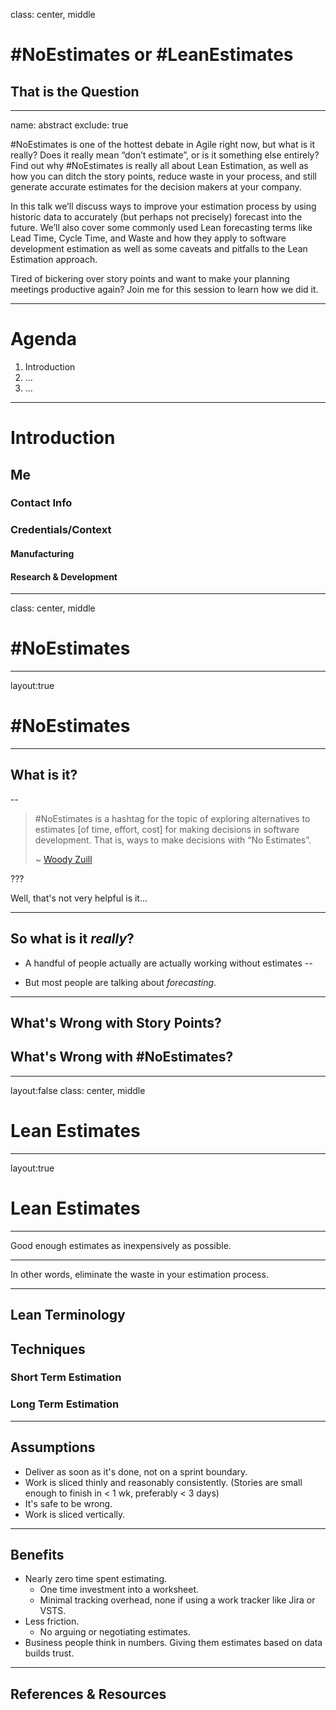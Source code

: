 class: center, middle

# \#NoEstimates or \#LeanEstimates
## That is the Question

---

name: abstract
exclude: true

\#NoEstimates is one of the hottest debate in Agile right now, but what is it really? Does it really mean “don’t estimate”, or is it something else entirely? Find out why #NoEstimates is really all about Lean Estimation, as well as how you can ditch the story points, reduce waste in your process, and still generate accurate estimates for the decision makers at your company.

In this talk we’ll discuss ways to improve your estimation process by using historic data to accurately (but perhaps not precisely) forecast into the future. We’ll also cover some commonly used Lean forecasting terms like Lead Time, Cycle Time, and Waste and how they apply to software development estimation as well as some caveats and pitfalls to the Lean Estimation approach.

Tired of bickering over story points and want to make your planning meetings productive again? Join me for this session to learn how we did it.

---

# Agenda

[//]: # (TODO)

1. Introduction
2. ...
3. ...

---

# Introduction
## Me
### Contact Info
### Credentials/Context
#### Manufacturing
#### Research & Development

[//]: # (TODO Evaluate if this should move to end or even be a thing at all)

---

class: center, middle

# \#NoEstimates

---

layout:true

# \#NoEstimates

---

## What is it?
--

> \#NoEstimates is a hashtag for the topic of exploring alternatives to estimates [of time, effort, cost] for making decisions in software development.  That is, ways to make decisions with “No Estimates”. 
> 
> ~ [Woody Zuill](http://zuill.us/WoodyZuill/2013/05/17/the-noestimates-hashtag/)

???

Well, that's not very helpful is it...

---

## So what is it *really*?

- A handful of people actually are actually working without estimates
--

- But most people are talking about *forecasting*.

---

## What's Wrong with Story Points?
## What's Wrong with #NoEstimates?

---

layout:false
class: center, middle

# Lean Estimates

---

layout:true

# Lean Estimates

---

Good enough estimates as inexpensively as possible.

---

In other words, eliminate the waste in your estimation process.

---

## Lean Terminology
## Techniques
### Short Term Estimation
### Long Term Estimation

---

## Assumptions

- Deliver as soon as it's done, not on a sprint boundary.
- Work is sliced thinly and reasonably consistently. (Stories are small enough to finish in < 1 wk, preferably < 3 days)
- It's safe to be wrong.
- Work is sliced vertically.

[//]: # (Maybe moved assumptions & benefits up a bit.)

---

## Benefits

- Nearly zero time spent estimating. 
  - One time investment into a worksheet.
  - Minimal tracking overhead, none if using a work tracker like Jira or VSTS.
- Less friction. 
  - No arguing or negotiating estimates.
- Business people think in numbers. Giving them estimates based on data builds trust.

---

## References & Resources

[//]: # (Link to this slide deck online)
